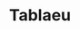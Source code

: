 ---
layout: skill

# title that will be displayed in plain text
title: Tablaeu

# universal file name for skill primary asset
filename: tablaeu

# url for attribution/license complaince fair use of asset
attribution_url: https://public.tableau.com/app/profile/nathan.mcdonald1655#!/

highlight: False  # true if highlighted, false otherwise

# index number for sorting which affects loops over all skills
index: 550

# short descriptor that will be displayed in plain text
blurb: I am proficient in tableau.
---